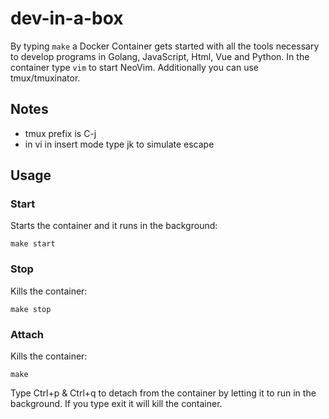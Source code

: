 # dev-in-a-box

By typing `make` a Docker Container gets started with all the tools necessary to develop programs in Golang, JavaScript, Html, Vue and Python. In the container type `vim` to start NeoVim. Additionally you can use tmux/tmuxinator.

## Notes

* tmux prefix is C-j
* in vi in insert mode type jk to simulate escape  

## Usage

### Start

Starts the container and it runs in the background:

```shell
make start
```

### Stop

Kills the container:

```shell
make stop
```

### Attach

Kills the container:

```shell
make 
```

Type Ctrl+p & Ctrl+q to detach from the container by letting it to run in the background. If you type exit it will kill the container.
